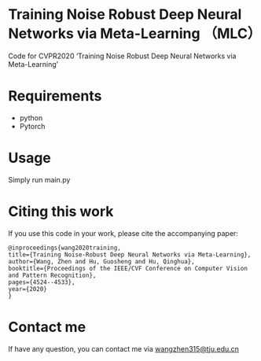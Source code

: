 # Training Noise Robust Deep Neural Networks via Meta-Learning （MLC）
Code for CVPR2020 ‘Training Noise Robust Deep Neural Networks via Meta-Learning’
# Requirements
* python
* Pytorch
# Usage
Simply run main.py

# Citing this work
If you use this code in your work, please cite the accompanying paper:

`@inproceedings{wang2020training,`      
  `title={Training Noise-Robust Deep Neural Networks via Meta-Learning},`       
  `author={Wang, Zhen and Hu, Guosheng and Hu, Qinghua},`       
  `booktitle={Proceedings of the IEEE/CVF Conference on Computer Vision and Pattern Recognition},`        
  `pages={4524--4533},`       
  `year={2020}`      
`}`

# Contact me
If have any question, you can contact me via wangzhen315@tju.edu.cn
